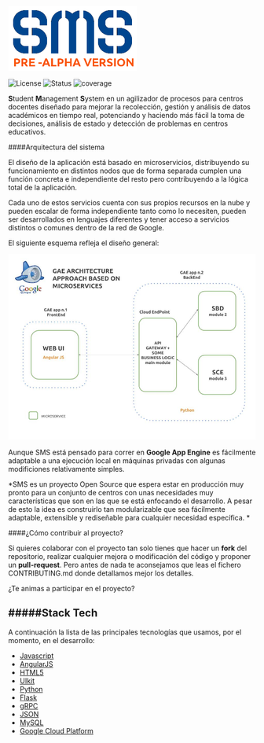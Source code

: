 ![](sms.png)

![License](http://img.shields.io/badge/license-GPLv3-blue.svg)
![Status](https://img.shields.io/badge/status-pre--alpha-red.svg)
![coverage](https://img.shields.io/badge/coverage-10%25-orange.svg)


**S**tudent **M**anagement **S**ystem en un agilizador de procesos para centros docentes diseñado para mejorar la recolección, gestión y análisis de datos académicos en tiempo real, potenciando y haciendo más fácil la toma de decisiones, análisis de estado y detección de problemas en centros educativos.

####Arquitectura del sistema

El diseño de la aplicación está basado en microservicios, distribuyendo su funcionamiento en distintos nodos que de forma separada cumplen una función concreta e independiente del resto pero contribuyendo a la lógica total de la aplicación.

 Cada uno de estos servicios cuenta con sus propios recursos en la nube y pueden escalar de forma independiente tanto como lo necesiten, pueden ser desarrollados en lenguajes diferentes y tener acceso a servicios distintos o comunes dentro de la red de Google.

El siguiente esquema refleja el diseño general:

![](documentacion/img/GAEApproach.jpg)

Aunque SMS está pensado para correr en **Google App Engine** es fácilmente adaptable a una ejecución local en máquinas privadas con algunas modificiones relativamente simples.

*SMS es un proyecto Open Source que espera estar en producción muy pronto para un conjunto de centros con unas necesidades muy características que son en las que se está enfocando el desarrollo. A pesar de esto la idea es construirlo tan modularizable que sea fácilmente adaptable, extensible y rediseñable para cualquier necesidad específica. *


####¿Cómo contribuir al proyecto?

Si quieres colaborar con el proyecto tan solo tienes que hacer un **fork** del repositorio, realizar cualquier mejora o modificación del código y proponer un **pull-request**.
Pero antes de nada te aconsejamos que leas el fichero CONTRIBUTING.md donde detallamos mejor los detalles.

¿Te animas a participar en el proyecto?

#####Stack Tech
-------------

A continuación la lista de las principales tecnologías que usamos, por el momento, en el desarrollo:

- [Javascript](https://www.javascript.com/)
- [AngularJS](https://angularjs.org/)
- [HTML5](https://www.w3.org/TR/html5/)
- [UIkit](http://getuikit.com/)
- [Python](https://www.python.org/)
- [Flask](http://flask.pocoo.org/)
- [gRPC](http://www.grpc.io/)
- [JSON](http://www.json.org/json-es.html)
- [MySQL](https://www.mysql.com/)
- [Google Cloud Platform](https://cloud.google.com/)
